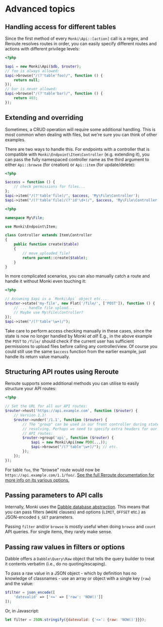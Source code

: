 # Advanced topics

## Handling access for different tables
Since the first method of every `Monki\Api::[action]` call is a regex, and
Reroute resolves routes in order, you can easily specify different routes and
actions with different privilege levels:

```php
<?php

$api = new Monki\Api($db, $router);
// foo is always allowed:
$api->browse("/(?'table'foo)/", function () {
    return null;
});
// bar is never allowed:
$api->browse("/(?'table'bar)/", function () {
    return 403;
});

```

## Extending and overriding
Sometimes, a CRUD operation will require some additional handling. This is most
common when dealing with files, but we're sure you can think of other examples.

There are two ways to handle this. For endpoints with a controller that is
compatible with `Monki\Endpoint\Item\Controller` (e.g. extending it), you can
pass the fully namespaced controller name as the third argument to either
`Api::browse` (for creation) or `Api::item` (for update/delete):

```php
<?php

$access = function () {
    // check permissions for files...
};
$api->item("/(?'table'file)/", $access, 'My\File\Controller');
$api->item("/(?'table'file)/(?'id'\d+)/", $access, 'My\File\Controller');

```

```php
<?php

namespace My\File;

use Monki\Endpoint\Item;

class Controller extends Item\Controller
{
    public function create($table)
    {
        // move_uploaded_file?
        return parent::create($table);
    }
}

```

In more complicated scenarios, you can also manually catch a route and handle it
without Monki even touching it:

```php
<?php

// Assuming $api is a `Monki\Api` object etc...
$router->state('my-file', new Flat('/file/', ['POST']), function () {
    // ... handle file upload...
    // Maybe use My\File\Controller?
});
$api->item("/(?'table'\w+)/");

```

Take care to perform access checking manually in these cases, since the state is
now no longer handled by Monki _at all_! E.g., in the above example the `POST`
to `/file/` should check if the current user has sufficient permissions to
upload files before calling any controller/view. Of course you could still use
the same `$access` function from the earlier example, just handle its return
value manually.

## Structuring API routes using Reroute
Reroute supports some additional methods you can utilise to easily structure
your API routes:

```php
<?php

// Set the URL for all our API routes:
$router->host('https://api.example.com', function ($router) {
    // Version 1.1!
    $router->under('/1.1', function ($router) {
        // The "group" can be used in our front controller during state
        // resolving. Perhaps we need to specify extra headers for our
        // API routes:
        $router->group('api', function ($router) {
            $api = new Monki\Api(new PDO(...));
            $api->browse("/(?'table'\w+)/"); // etc.
        });
    });
});

```

For table `foo`, the "browse" route would now be
`https://api.example.com/1.1/foo/`. [See the full Reroute documentation for
more info on its various options.](http://reroute.monomelodies.nl/docs/)

## Passing parameters to API calls
Internally, Monki uses the [Dabble database abstraction](http://dabble.monomelodies.nl).
This means that you can pass filters (`WHERE` clauses) and options (`LIMIT`,
`OFFSET` etc.) as JSON-encoded `$_GET` parameters.

Passing `filter` and/or `browse` is mostly useful when doing `browse` and
`count` API queries. For single items, they rarely make sense.

## Passing raw values in filters or options
Dabble offers a `Dabble\Query\Raw` object that tells the query builder to
treat it contents verbatim (i.e., do no quoting/escaping).

To pass a raw value in a JSON object - which by definition has no knowledge of
classnames - use an array or object with a single key (`raw`) and the value:

```php
$filter = json_encode([
    'datevalid' => ['<=' => ['raw': 'NOW()']]
]);
```

Or, in Javascript:
```javascript
let filter = JSON.stringify({datevalid: {'<=': {raw: 'NOW()'}}});
```


